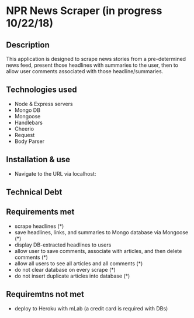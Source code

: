 # NPR News Scraper (in progress 10/22/18)

## Description
This application is designed to scrape news stories from a pre-determined news feed, present those headlines with summaries to the user, then to allow user comments associated with those headline/summaries.

## Technologies used
- Node & Express servers
- Mongo DB
- Mongoose
- Handlebars
- Cheerio
- Request
- Body Parser

## Installation & use
- Navigate to the URL via localhost: <link here>

## Technical Debt

## Requirements met
- scrape headlines (*)
- save headlines, links, and summaries to Mongo database via Mongoose (*)
- display DB-extracted headlines to users
- allow user to save comments, associate with articles, and then delete comments (*)
- allow all users to see all articles and all comments (*)
- do not clear database on every scrape (*)
- do not insert duplicate articles into database (*)

## Requiremtns not met
- deploy to Heroku with mLab (a credit card is required with DBs)
